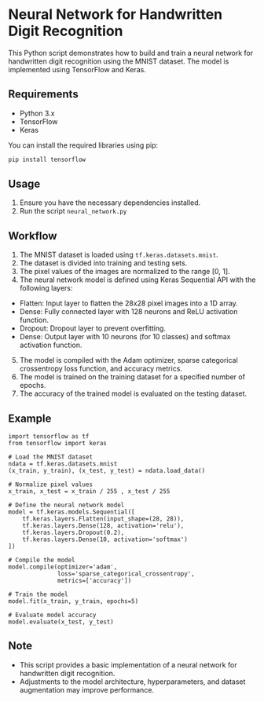 # Neural Network for Handwritten Digit Recognition

This Python script demonstrates how to build and train a neural network for handwritten digit recognition using the MNIST dataset. The model is implemented using TensorFlow and Keras.

## Requirements

- Python 3.x
- TensorFlow
- Keras

You can install the required libraries using pip:

```bash
pip install tensorflow
```

## Usage

1. Ensure you have the necessary dependencies installed.
2. Run the script `neural_network.py`

## Workflow

1. The MNIST dataset is loaded using `tf.keras.datasets.mnist`.
2. The dataset is divided into training and testing sets.
3. The pixel values of the images are normalized to the range [0, 1].
4. The neural network model is defined using Keras Sequential API with the following layers:
  - Flatten: Input layer to flatten the 28x28 pixel images into a 1D array.
  - Dense: Fully connected layer with 128 neurons and ReLU activation function.
  - Dropout: Dropout layer to prevent overfitting.
  - Dense: Output layer with 10 neurons (for 10 classes) and softmax activation function.
5. The model is compiled with the Adam optimizer, sparse categorical crossentropy loss function, and accuracy metrics.
6. The model is trained on the training dataset for a specified number of epochs.
7. The accuracy of the trained model is evaluated on the testing dataset.

## Example

```
import tensorflow as tf
from tensorflow import keras

# Load the MNIST dataset
ndata = tf.keras.datasets.mnist
(x_train, y_train), (x_test, y_test) = ndata.load_data()

# Normalize pixel values
x_train, x_test = x_train / 255 , x_test / 255

# Define the neural network model
model = tf.keras.models.Sequential([
    tf.keras.layers.Flatten(input_shape=(28, 28)),
    tf.keras.layers.Dense(128, activation='relu'),
    tf.keras.layers.Dropout(0.2),
    tf.keras.layers.Dense(10, activation='softmax')
])

# Compile the model
model.compile(optimizer='adam',
              loss='sparse_categorical_crossentropy',
              metrics=['accuracy'])

# Train the model
model.fit(x_train, y_train, epochs=5)

# Evaluate model accuracy
model.evaluate(x_test, y_test)
```
## Note

- This script provides a basic implementation of a neural network for handwritten digit recognition.
- Adjustments to the model architecture, hyperparameters, and dataset augmentation may improve performance.
